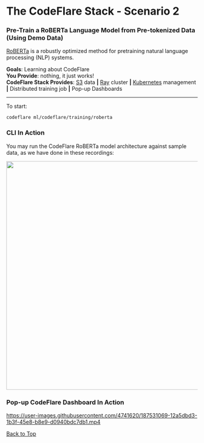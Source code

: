 # The CodeFlare Stack - Scenario 2

### Pre-Train a RoBERTa Language Model from Pre-tokenized Data (Using Demo Data)

[RoBERTa](https://huggingface.co/docs/transformers/model_doc/roberta)
is a robustly optimized method for pretraining natural language
processing (NLP) systems.

**Goals**: Learning about CodeFlare<br>
**You Provide**: nothing, it just works!<br>
**CodeFlare Stack Provides**: [S3](https://aws.amazon.com/s3/) data **|** [Ray](https://www.ray.io/) cluster **|** [Kubernetes](https://kubernetes.io/) management **|** Distributed training job **|** Pop-up Dashboards

---

To start:

```shell
codeflare ml/codeflare/training/roberta
```

### CLI In Action

You may run the CodeFlare RoBERTa model architecture against sample
data, as we have done in these recordings:

<a href="https://asciinema.org/a/517993" target="_blank"><img src="https://asciinema.org/a/517993.svg" width="600" /></a>

### Pop-up CodeFlare Dashboard In Action

https://user-images.githubusercontent.com/4741620/187531069-12a5dbd3-1b3f-45e8-b8e9-d0940bdc7db1.mp4

[Back to Top](README.md)

